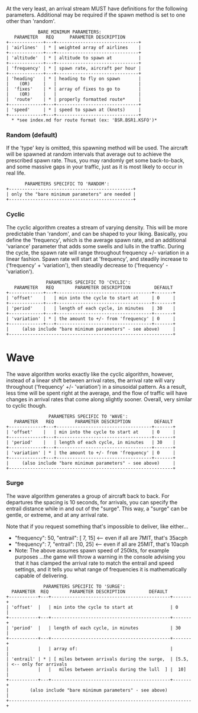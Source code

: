At the very least, an arrival stream MUST have definitions for the
following parameters. Additional may be required if the spawn method
is set to one other than 'random'.

```
            BARE MINIMUM PARAMETERS:
   PARAMETER   REQ      PARAMETER DESCRIPTION
+-------------+---+-------------------------------+
| 'airlines'  | * | weighted array of airlines    |
+-------------+---+-------------------------------+
| 'altitude'  | * | altitude to spawn at          |
+-------------+---+-------------------------------+
| 'frequency' | * | spawn rate, aircraft per hour |
+-------------+---+-------------------------------+
| 'heading'   | * | heading to fly on spawn       |
|    (OR)     |   |                               |
|  'fixes'    | * | array of fixes to go to       |
|    (OR)     |   |                               |
|  'route'    | * | properly formatted route*     |
+-------------+---+-------------------------------+
| 'speed'     | * | speed to spawn at (knots)     |
+-------------+---+-------------------------------+
  * *see index.md for route format (ex: 'BSR.BSR1.KSFO')*
```


### Random (default)

If the 'type' key is omitted, this spawning method will be used. The
aircraft will be spawned at random intervals that average out to achieve
the prescribed spawn rate. Thus, you may randomly get some back-to-back,
and some massive gaps in your traffic, just as it is most likely to occur
in real life.

```
       PARAMETERS SPECIFIC TO 'RANDOM':
+-----------------------------------------------+
| only the "bare minimum parameters" are needed |
+-----------------------------------------------+
```


### Cyclic

The cyclic algorithm creates a stream of varying density. This will be more
predictable than 'random', and can be shaped to your liking. Basically, you
define the 'frequency', which is the average spawn rate, and an additional
'variance' parameter that adds some swells and lulls in the traffic. During
the cycle, the spawn rate will range throughout frequency +/- variation in
a linear fashion. Spawn rate will start at 'frequency', and steadily
increase to ('frequency' + 'variation'), then steadily decrease to
('frequency' - 'variation').

```
               PARAMETERS SPECIFIC TO 'CYCLIC':
   PARAMETER   REQ        PARAMETER DESCRIPTION         DEFAULT
+-------------+---+------------------------------------+-------+
| 'offset'    |   | min into the cycle to start at     | 0     |
+-------------+---+------------------------------------+-------+
| 'period'    |   | length of each cycle, in minutes   | 30    |
+-------------+---+------------------------------------+-------+
| 'variation' | * | the amount to +/- from 'frequency' | 0     |
+-------------+---+------------------------------------+-------+
|     (also include "bare minimum parameters" - see above)     |
+--------------------------------------------------------------+
```


# Wave

The wave algorithm works exactly like the cyclic algorithm, however,
instead of a linear shift between arrival rates, the arrival rate will
vary throughout ('frequency' +/- 'variation') in a sinusoidal pattern.
As a result, less time will be spent right at the average, and the flow
of traffic will have changes in arrival rates that come along slightly
sooner. Overall, very similar to cyclic though.

```
                PARAMETERS SPECIFIC TO 'WAVE':
   PARAMETER   REQ        PARAMETER DESCRIPTION         DEFAULT
+-------------+---+------------------------------------+-------+
| 'offset'    |   | min into the cycle to start at     | 0     |
+-------------+---+------------------------------------+-------+
| 'period'    |   | length of each cycle, in minutes   | 30    |
+-------------+---+------------------------------------+-------+
| 'variation' | * | the amount to +/- from 'frequency' | 0     |
+-------------+---+------------------------------------+-------+
|     (also include "bare minimum parameters" - see above)     |
+--------------------------------------------------------------+
```


### Surge

The wave algorithm generates a group of aircraft back to back. For departures
the spacing is 10 seconds, for arrivals, you can specify the entrail distance
while in and out of the "surge". This way, a "surge" can be gentle, or extreme,
and at any arrival rate.

Note that if you request something that's impossible to deliver, like either...
   - "frequency": 50, "entrail": [ 7, 15] <-- even if all are 7MIT, that's 35acph
   - "frequency": 7,  "entrail": [10, 25] <-- even if all are 25MIT, that's 10acph
   - Note: The above assumes spawn speed of 250kts, for example purposes
...the game will throw a warning in the console advising you that it has
clamped the arrival rate to match the entrail and speed settings, and it tells
you what range of frequencies it is mathematically capable of delivering.

```
              PARAMETERS SPECIFIC TO 'SURGE':
  PARAMETER  REQ        PARAMETER DESCRIPTION         DEFAULT
+-----------+---+---------------------------------------------+-------+
| 'offset'  |   | min into the cycle to start at              | 0     |
+-----------+---+---------------------------------------------+-------+
| 'period'  |   | length of each cycle, in minutes            | 30    |
+-----------+---+---------------------------------------------+-------+
|           |   | array of:                                   |       |
| 'entrail' | * | [ miles between arrivals during the surge,  | [5.5, | <-- only for arrivals
|           |   |   miles between arrivals during the lull  ] |  10]  |
+-----------+---+---------------------------------------------+-------+
|        (also include "bare minimum parameters" - see above)         |
+---------------------------------------------------------------------+
```
